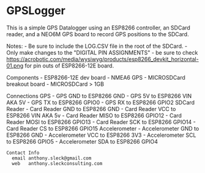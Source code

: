 # GPSLogger
   This is a simple GPS Datalogger using an ESP8266 controller, an
   SDCard reader, and a NEO6M GPS board to record GPS positions to
   the SDCard.

   Notes:
    - Be sure to include the LOG.CSV file in the root of the SDCard.
    - Only make changes to the "DIGITAL PIN ASSIGNMENTS"
    - be sure to check https://acrobotic.com/media/wysiwyg/products/esp8266_devkit_horizontal-01.png
   for pin outs of ESP8266-12E board.

   Components
    - ESP8266-12E dev board
    - NMEA6 GPS
    - MICROSDCard breakout board
    - MICROSDCard > 1GB
    
   Connections
    GPS
      - GPS GND to ESP8266 GND
      - GPS 5V to ESP8266 VIN AKA 5V
      - GPS TX to ESP8266 GPIO0
      - GPS RX to ESP8266 GPIO2
    SDCard Reader
      - Card Reader GND to ESP8266 GND
      - Card Reader VCC to ESP8266 VIN AKA 5v
      - Card Reader MISO to ESP8266 GPIO12
      - Card Reader MOSI to ESP8266 GPIO13
      - Card Reader SCK to ESP8266 GPIO14
      - Card Reader CS to ESP8266 GPIO15
    Accelerometer
      - Accelerometer GND to ESP8266 GND
      - Accelerometer VCC to ESP8266 3V3
      - Accelerometer SCL to ESP8266 GPIO5
      - Accelerometer SDA to ESP8266 GPIO4

    Contact Info
      email anthony.sleck@gmail.com
      web   anthony.sleckconsulting.com
